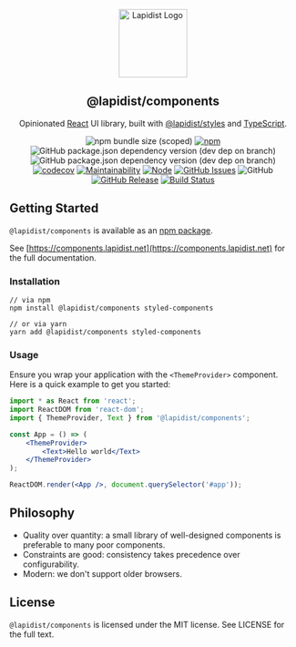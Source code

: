 <p align="center">
    <a href="https://components.lapidist.net/" target="_blank" rel="noopener">
        <img width="120" src="https://lapidist.net/logo.svg" alt="Lapidist Logo"/>
    </a>
</p>

<h2 align="center">@lapidist/components</h2>

<div align="center">

Opinionated [React](https://reactjs.org/) UI library, built with [@lapidist/styles]([https://styled-components.com/](https://github.com/bylapidist/styles)) and [TypeScript](https://www.typescriptlang.org/).

![npm bundle size (scoped)](https://img.shields.io/bundlephobia/min/@lapidist/components)
[![npm](https://img.shields.io/npm/v/@lapidist/components)](https://www.npmjs.com/package/@lapidist/components)
![GitHub package.json dependency version (dev dep on branch)](https://img.shields.io/github/package-json/dependency-version/bylapidist/components/dev/react)
![GitHub package.json dependency version (dev dep on branch)](https://img.shields.io/github/package-json/dependency-version/bylapidist/components/dev/typescript)
[![codecov](https://codecov.io/gh/bylapidist/components/branch/master/graph/badge.svg)](https://codecov.io/gh/bylapidist/components)
[![Maintainability](https://api.codeclimate.com/v1/badges/e149e6bee07174eae6ad/maintainability)](https://codeclimate.com/github/bylapidist/components/maintainability)
[![Node](https://img.shields.io/node/v/@lapidist/components)](https://www.npmjs.com/package/@lapidist/components)
[![GitHub Issues](https://img.shields.io/github/issues/bylapidist/components.svg?style=flat)](https://github.com/bylapidist/components/issues)
![GitHub](https://img.shields.io/github/license/bylapidist/components)
[![GitHub Release](https://img.shields.io/github/release/bylapidist/components.svg?style=flat)](https://github.com/bylapidist/components/releases)
[![Build Status](https://github.com/bylapidist/components/workflows/Release/badge.svg)](https://github.com/bylapidist/components/actions?query=workflow%3ARelease)

</div>

## Getting Started

`@lapidist/components` is available as an [npm package](https://www.npmjs.com/package/@lapidist/components).

See [https://components.lapidist.net](https://components.lapidist.net) for the full documentation.

### Installation

```shell
// via npm
npm install @lapidist/components styled-components

// or via yarn
yarn add @lapidist/components styled-components
```

### Usage

Ensure you wrap your application with the `<ThemeProvider>` component. 
Here is a quick example to get you started:

```jsx static
import * as React from 'react';
import ReactDOM from 'react-dom';
import { ThemeProvider, Text } from '@lapidist/components';

const App = () => (
    <ThemeProvider>
        <Text>Hello world</Text>
    </ThemeProvider>
);

ReactDOM.render(<App />, document.querySelector('#app'));
```

## Philosophy

- Quality over quantity: a small library of well-designed components is preferable to many poor components.
- Constraints are good: consistency takes precedence over configurability.
- Modern: we don't support older browsers.

## License
`@lapidist/components` is licensed under the MIT license. See LICENSE for the full text.
